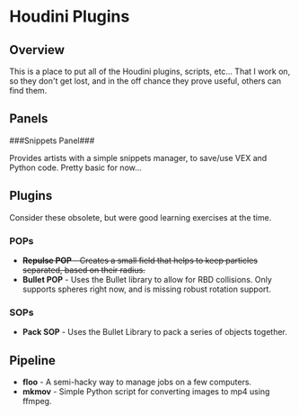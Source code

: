 # Houdini Plugins

## Overview
This is a place to put all of the Houdini plugins, scripts, etc… That I work on, so they don't get lost, and in the off chance they prove useful, others can find them.

## Panels
###Snippets Panel###

Provides artists with a simple snippets manager, to save/use VEX and Python code. Pretty basic for now...

## Plugins
Consider these obsolete, but were good learning exercises at the time.

### POPs
* ~~**Repulse POP** - Creates a small field that helps to keep particles separated, based on their radius.~~
* **Bullet POP** - Uses the Bullet library to allow for RBD collisions. Only supports spheres right now, and is missing robust rotation support.

### SOPs
* **Pack SOP** - Uses the Bullet Library to pack a series of objects together.

## Pipeline
* **floo** - A semi-hacky way to manage jobs on a few computers.
* **mkmov** - Simple Python script for converting images to mp4 using ffmpeg.
